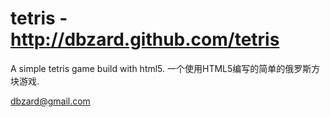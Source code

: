 tetris - http://dbzard.github.com/tetris
=============

A simple tetris game build with html5. 一个使用HTML5编写的简单的俄罗斯方块游戏.

dbzard@gmail.com